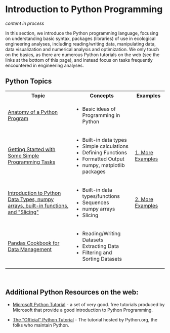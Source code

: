 # Introduction to Python Programming

*content in process*

In this section, we introduce the Python programming language, focusing on understanding basic syntax, packages (libraries) of use in ecological engineering analyses, including reading/writing data, manipulating data, data visualization and numerical analysis and optimization. We only touch on the basics, as there are numerous Python tutorials on the web (see the links at the bottom of this page), and instead focus on tasks frequently encountered in engineering analyses.


## Python Topics

<table>
<tr><th>Topic</th><th>Concepts</th><th>Examples</th></tr>
<tr>
<td><a href="0-Anatomy-of-a-Program.html">Anatomy of a Python Program</a></td>
<td><ul><li>Basic ideas of Programming in Python</li></ul></td>
<td></td>
</tr>

<tr>
<td><a href="1-Getting-Started.html">Getting Started with Some Simple Programming Tasks</a></td>
<td><ul><li>Built-in data types</li><li>Simple calculations</li><li>Defining Functions</li><li>Formatted Output</li><li>numpy, matplotlib packages</li></ul></td>
<td><a href="1.Examples.html">1. More Examples</a></td>
</tr>

<tr>
<td><a href="2-Data-Types-Ops-and-Slicing.html">Introduction to Python Data Types, numpy arrays, built-in functions, and "Slicing"</a></td>
<td><ul><li>Built-in data types/functions</li><li>Sequences</li><li>numpy arrays</li><li>Slicing</li></ul></td>
<td><a href="2.Examples.html">2. More Examples</a></td>
</tr>

<tr>
<td><a href="3-Pandas-Cookbook.html">Pandas Cookbook for Data Management</a></td>
<td><ul><li>Reading/Writing Datasets</li><li>Extracting Data</li><li>Filtering and Sorting Datasets</li></ul></td>
<td></td>
</tr>

</table>
<br/>




## Additional Python Resources on the web:

* [Microsoft Python Tutorial](https://docs.microsoft.come/en-us/learn/modules/intro-to-python) - a set of very good. free tutorials produced by Microsoft that provide a good introduction to Python Programming.
 
 * [The "Official" Python Tutorial](https://docs.python.org/3/tutorial) - The tutorial hosted by Python.org, the folks who maintain Python.
 
